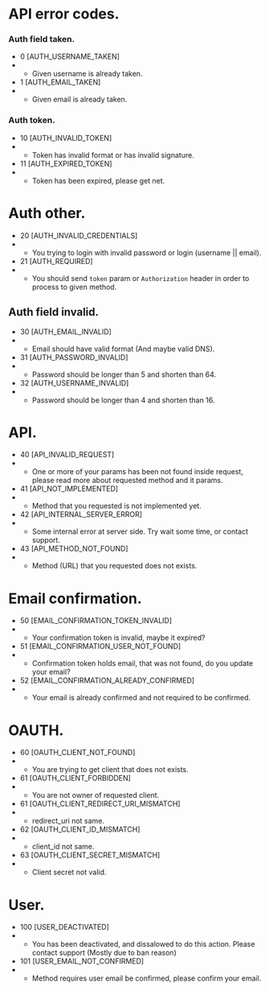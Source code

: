 # API error codes.

### Auth field taken.
- 0 [AUTH_USERNAME_TAKEN]
- - Given username is already taken.
- 1 [AUTH_EMAIL_TAKEN]
- - Given email is already taken.

### Auth token.
- 10 [AUTH_INVALID_TOKEN]
- - Token has invalid format or has invalid signature.
- 11 [AUTH_EXPIRED_TOKEN]
- - Token has been expired, please get net.

# Auth other.
- 20 [AUTH_INVALID_CREDENTIALS]
- - You trying to login with invalid password or login (username || email).
- 21 [AUTH_REQUIRED]
- - You should send `token` param or `Authorization` header in order to process to given method.

## Auth field invalid.
- 30 [AUTH_EMAIL_INVALID]
- - Email should have valid format (And maybe valid DNS).
- 31 [AUTH_PASSWORD_INVALID]
- - Password should be longer than 5 and shorten than 64.
- 32 [AUTH_USERNAME_INVALID]
- - Password should be longer than 4 and shorten than 16.

# API.
- 40 [API_INVALID_REQUEST]
- - One or more of your params has been not found inside request, please read more about requested method and it params.
- 41 [API_NOT_IMPLEMENTED]
- - Method that you requested is not implemented yet.
- 42 [API_INTERNAL_SERVER_ERROR]
- - Some internal error at server side. Try wait some time, or contact support.
- 43 [API_METHOD_NOT_FOUND]
- - Method (URL) that you requested does not exists.


# Email confirmation.
- 50 [EMAIL_CONFIRMATION_TOKEN_INVALID]
- - Your confirmation token is invalid, maybe it expired?
- 51 [EMAIL_CONFIRMATION_USER_NOT_FOUND]
- - Confirmation token holds email, that was not found, do you update your email?
- 52 [EMAIL_CONFIRMATION_ALREADY_CONFIRMED]
- - Your email is already confirmed and not required to be confirmed.

# OAUTH.
- 60 [OAUTH_CLIENT_NOT_FOUND]
- - You are trying to get client that does not exists.
- 61 [OAUTH_CLIENT_FORBIDDEN]
- - You are not owner of requested client.
- 61 [OAUTH_CLIENT_REDIRECT_URI_MISMATCH]
- - redirect_uri not same.
- 62 [OAUTH_CLIENT_ID_MISMATCH]
- - client_id not same.
- 63 [OAUTH_CLIENT_SECRET_MISMATCH]
- - Client secret not valid.

# User.
- 100 [USER_DEACTIVATED]
- - You has been deactivated, and dissalowed to do this action. Please contact support (Mostly due to ban reason)
- 101 [USER_EMAIL_NOT_CONFIRMED]
- - Method requires user email be confirmed, please confirm your email.